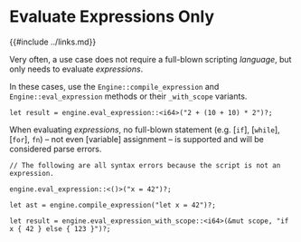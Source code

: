 Evaluate Expressions Only
========================

{{#include ../links.md}}

Very often, a use case does not require a full-blown scripting _language_, but only needs to evaluate _expressions_.

In these cases, use the `Engine::compile_expression` and `Engine::eval_expression` methods or their `_with_scope` variants.

```rust,no_run
let result = engine.eval_expression::<i64>("2 + (10 + 10) * 2")?;
```

When evaluating _expressions_, no full-blown statement (e.g. [`if`], [`while`], [`for`], `fn`)
&ndash; not even [variable] assignment &ndash; is supported and will be considered parse errors.

```rust,no_run
// The following are all syntax errors because the script is not an expression.

engine.eval_expression::<()>("x = 42")?;

let ast = engine.compile_expression("let x = 42")?;

let result = engine.eval_expression_with_scope::<i64>(&mut scope, "if x { 42 } else { 123 }")?;
```
